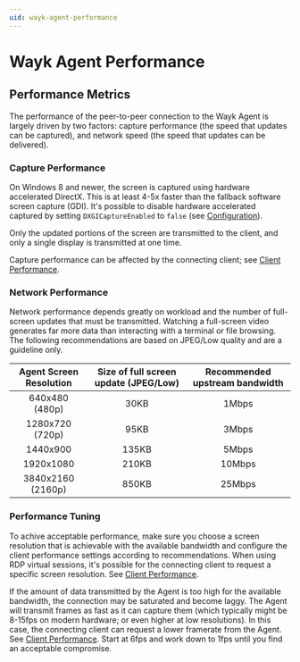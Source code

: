```yaml
---
uid: wayk-agent-performance
---
```


# Wayk Agent Performance

## Performance Metrics

The performance of the peer-to-peer connection to the Wayk Agent is largely driven by two factors: capture performance (the speed that updates can be captured), and network speed (the speed that updates can be delivered).

 ### Capture Performance

On Windows 8 and newer, the screen is captured using hardware accelerated DirectX. This is at least 4-5x faster than the fallback software screen capture (GDI). It's possible to disable hardware accelerated captured by setting `DXGICaptureEnabled` to `false` (see [Configuration]('configuration.md')).

Only the updated portions of the screen are transmitted to the client, and only a single display is transmitted at one time.

Capture performance can be affected by the connecting client; see [Client Performance](../client/performance.md).

### Network Performance

Network performance depends greatly on workload and the number of full-screen updates that must be transmitted. Watching a full-screen video generates far more data than interacting with a terminal or file browsing. The following recommendations are based on JPEG/Low quality and are a guideline only.

| Agent Screen Resolution | Size of full screen update (JPEG/Low) | Recommended upstream bandwidth |
| :---------------------: | :------------------------: | :----------------------------: |
| 640x480 (480p) | 30KB | 1Mbps |
| 1280x720 (720p) | 95KB | 3Mbps |
| 1440x900 | 135KB | 5Mbps |
| 1920x1080 | 210KB | 10Mbps |
| 3840x2160 (2160p) | 850KB | 25Mbps |

### Performance Tuning

To achive acceptable performance, make sure you choose a screen resolution that is achievable with the available bandwidth and configure the client performance settings according to recommendations. When using RDP virtual sessions, it's possible for the connecting client to request a specific screen resolution. See  [Client Performance](../client/performance.md).

If the amount of data transmitted by the Agent is too high for the available bandwidth, the connection may be saturated and become laggy. The Agent will transmit frames as fast as it can capture them (which typically might be 8-15fps on modern hardware; or even higher at low resolutions). In this case, the connecting client can request a lower framerate from the Agent. See [Client Performance](../client/performance.md). Start at 6fps and work down to 1fps until you find an acceptable compromise.